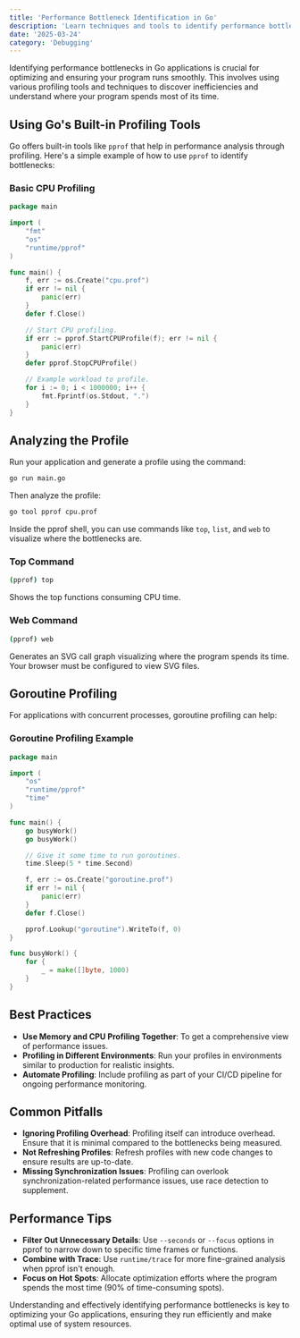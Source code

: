 ```yaml
---
title: 'Performance Bottleneck Identification in Go'
description: 'Learn techniques and tools to identify performance bottlenecks in Go applications.'
date: '2025-03-24'
category: 'Debugging'
---
```


Identifying performance bottlenecks in Go applications is crucial for optimizing and ensuring your program runs smoothly. This involves using various profiling tools and techniques to discover inefficiencies and understand where your program spends most of its time.

## Using Go's Built-in Profiling Tools

Go offers built-in tools like `pprof` that help in performance analysis through profiling. Here's a simple example of how to use `pprof` to identify bottlenecks:

### Basic CPU Profiling

```go
package main

import (
	"fmt"
	"os"
	"runtime/pprof"
)

func main() {
	f, err := os.Create("cpu.prof")
	if err != nil {
		panic(err)
	}
	defer f.Close()

	// Start CPU profiling.
	if err := pprof.StartCPUProfile(f); err != nil {
		panic(err)
	}
	defer pprof.StopCPUProfile()

	// Example workload to profile.
	for i := 0; i < 1000000; i++ {
		fmt.Fprintf(os.Stdout, ".")
	}
}
```

## Analyzing the Profile

Run your application and generate a profile using the command:

```bash
go run main.go
```

Then analyze the profile:

```bash
go tool pprof cpu.prof
```

Inside the pprof shell, you can use commands like `top`, `list`, and `web` to visualize where the bottlenecks are.

### Top Command

```bash
(pprof) top
```

Shows the top functions consuming CPU time.

### Web Command

```bash
(pprof) web
```

Generates an SVG call graph visualizing where the program spends its time. Your browser must be configured to view SVG files.

## Goroutine Profiling

For applications with concurrent processes, goroutine profiling can help:

### Goroutine Profiling Example

```go
package main

import (
	"os"
	"runtime/pprof"
	"time"
)

func main() {
	go busyWork()
	go busyWork()

	// Give it some time to run goroutines.
	time.Sleep(5 * time.Second)

	f, err := os.Create("goroutine.prof")
	if err != nil {
		panic(err)
	}
	defer f.Close()

	pprof.Lookup("goroutine").WriteTo(f, 0)
}

func busyWork() {
	for {
		_ = make([]byte, 1000)
	}
}
```

## Best Practices

- **Use Memory and CPU Profiling Together**: To get a comprehensive view of performance issues.
- **Profiling in Different Environments**: Run your profiles in environments similar to production for realistic insights.
- **Automate Profiling**: Include profiling as part of your CI/CD pipeline for ongoing performance monitoring.

## Common Pitfalls

- **Ignoring Profiling Overhead**: Profiling itself can introduce overhead. Ensure that it is minimal compared to the bottlenecks being measured.
- **Not Refreshing Profiles**: Refresh profiles with new code changes to ensure results are up-to-date.
- **Missing Synchronization Issues**: Profiling can overlook synchronization-related performance issues, use race detection to supplement.

## Performance Tips

- **Filter Out Unnecessary Details**: Use `--seconds` or `--focus` options in pprof to narrow down to specific time frames or functions.
- **Combine with Trace**: Use `runtime/trace` for more fine-grained analysis when pprof isn't enough.
- **Focus on Hot Spots**: Allocate optimization efforts where the program spends the most time (90% of time-consuming spots).

Understanding and effectively identifying performance bottlenecks is key to optimizing your Go applications, ensuring they run efficiently and make optimal use of system resources.